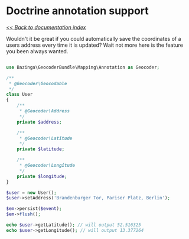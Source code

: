 # Doctrine annotation support

*[<< Back to documentation index](Resources/doc/index.md)*

Wouldn't it be great if you could automatically save the coordinates of a users 
address every time it is updated? Wait not more here is the feature you been always
wanted.

``` php

use Bazinga\GeocoderBundle\Mapping\Annotation as Geocoder;

/**
 * @Geocoder\Geocodable
 */
class User
{
    /**
     * @Geocoder\Address
     */
    private $address;

    /**
     * @Geocoder\Latitude
     */
    private $latitude;

    /**
     * @Geocoder\Longitude
     */
    private $longitude;
}

$user = new User();
$user->setAddress('Brandenburger Tor, Pariser Platz, Berlin');

$em->persist($event);
$em->flush();

echo $user->getLatitude(); // will output 52.516325
echo $user->getLongitude(); // will output 13.377264
```
